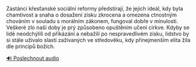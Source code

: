 
Zastánci křesťanské sociální reformy předstírají, že jejich ideál, kdy byla chamtivost a snaha o dosažení zisku zkrocena a omezena ctnostným chováním v souladu s morálním zákonem, fungoval dobře v minulosti. Veškeré zlo naší doby je prý způsobeno opuštěním učení církve. Kdyby se lidé neodchýlili od přikázání a nebažili po nespravedlivém zisku, lidstvo by si stále užívalo slastí zažívaných ve středověku, kdy přinejmenším elita žila dle principů božích.

[🔊 Poslechnout audio](/data/7-paragraphs/audio/chapter_145/para_007-Zastnci-kesansk-sociln-reformy-pedstraj.mp3)
